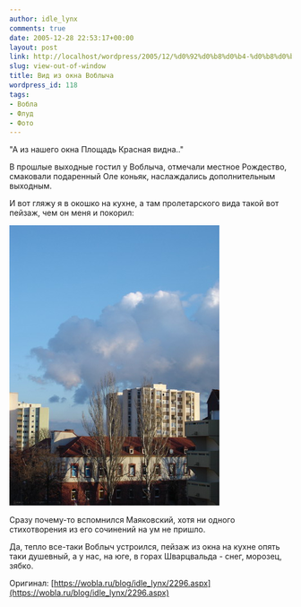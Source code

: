 ```yaml
---
author: idle_lynx
comments: true
date: 2005-12-28 22:53:17+00:00
layout: post
link: http://localhost/wordpress/2005/12/%d0%92%d0%b8%d0%b4-%d0%b8%d0%b7-%d0%be%d0%ba%d0%bd%d0%b0-%d0%92%d0%be%d0%b1%d0%bb%d1%8b%d1%87%d0%b0/
slug: view-out-of-window
title: Вид из окна Воблыча
wordpress_id: 118
tags:
- Вобла
- Флуд
- Фото
---
```


"А из нашего окна Площадь Красная видна.."

В прошлые выходные гостил у Воблыча, отмечали местное Рождество, смаковали подаренный Оле коньяк, наслаждались дополнительным выходным.

И вот гляжу я в окошко на кухне, а там пролетарского вида такой вот пейзаж, чем он меня и покорил:

![Minimalism in Architecture](images/2007/05/13d5040d-baf7-4f3d-a574-4036ace31d76.JPG)

Сразу почему-то вспомнился Маяковский, хотя ни одного стихотворения из его сочинений на ум не пришло.

Да, тепло все-таки Воблыч устроился, пейзаж из окна на кухне опять таки душевный, а у нас, на юге, в горах Шварцвальда - снег, морозец, зябко.

Оригинал: [https://wobla.ru/blog/idle_lynx/2296.aspx](https://wobla.ru/blog/idle_lynx/2296.aspx)
